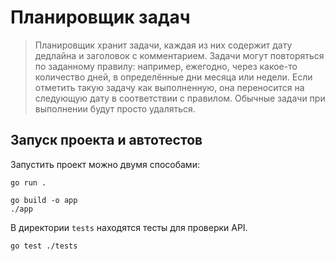 # Планировщик задач

> Планировщик хранит задачи, каждая из них содержит дату дедлайна и заголовок с комментарием. 
> Задачи могут повторяться по заданному правилу: например, ежегодно, через какое-то количество дней, в определённые дни месяца или недели. 
> Если отметить такую задачу как выполненную, она переносится на следующую дату в соответствии с правилом. Обычные задачи при выполнении будут просто удаляться.

## Запуск проекта и автотестов

Запустить проект можно двумя способами:

```
go run .
```

```
go build -o app
./app
```


В директории `tests` находятся тесты для проверки API.

```
go test ./tests
```
